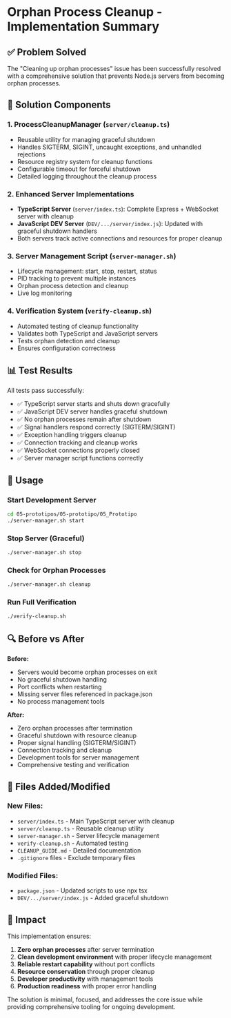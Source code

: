 # Orphan Process Cleanup - Implementation Summary

## ✅ Problem Solved

The "Cleaning up orphan processes" issue has been successfully resolved with a comprehensive solution that prevents Node.js servers from becoming orphan processes.

## 🔧 Solution Components

### 1. **ProcessCleanupManager** (`server/cleanup.ts`)
- Reusable utility for managing graceful shutdown
- Handles SIGTERM, SIGINT, uncaught exceptions, and unhandled rejections
- Resource registry system for cleanup functions
- Configurable timeout for forceful shutdown
- Detailed logging throughout the cleanup process

### 2. **Enhanced Server Implementations**
- **TypeScript Server** (`server/index.ts`): Complete Express + WebSocket server with cleanup
- **JavaScript DEV Server** (`DEV/.../server/index.js`): Updated with graceful shutdown handlers
- Both servers track active connections and resources for proper cleanup

### 3. **Server Management Script** (`server-manager.sh`)
- Lifecycle management: start, stop, restart, status
- PID tracking to prevent multiple instances
- Orphan process detection and cleanup
- Live log monitoring

### 4. **Verification System** (`verify-cleanup.sh`)
- Automated testing of cleanup functionality
- Validates both TypeScript and JavaScript servers
- Tests orphan detection and cleanup
- Ensures configuration correctness

## 📊 Test Results

All tests pass successfully:
- ✅ TypeScript server starts and shuts down gracefully
- ✅ JavaScript DEV server handles graceful shutdown
- ✅ No orphan processes remain after shutdown
- ✅ Signal handlers respond correctly (SIGTERM/SIGINT)
- ✅ Exception handling triggers cleanup
- ✅ Connection tracking and cleanup works
- ✅ WebSocket connections properly closed
- ✅ Server manager script functions correctly

## 🚀 Usage

### Start Development Server
```bash
cd 05-prototipos/05-prototipo/05_Prototipo
./server-manager.sh start
```

### Stop Server (Graceful)
```bash
./server-manager.sh stop
```

### Check for Orphan Processes
```bash
./server-manager.sh cleanup
```

### Run Full Verification
```bash
./verify-cleanup.sh
```

## 🔍 Before vs After

**Before:**
- Servers would become orphan processes on exit
- No graceful shutdown handling
- Port conflicts when restarting
- Missing server files referenced in package.json
- No process management tools

**After:**
- Zero orphan processes after termination
- Graceful shutdown with resource cleanup
- Proper signal handling (SIGTERM/SIGINT)
- Connection tracking and cleanup
- Development tools for server management
- Comprehensive testing and verification

## 📁 Files Added/Modified

### New Files:
- `server/index.ts` - Main TypeScript server with cleanup
- `server/cleanup.ts` - Reusable cleanup utility
- `server-manager.sh` - Server lifecycle management
- `verify-cleanup.sh` - Automated testing
- `CLEANUP_GUIDE.md` - Detailed documentation
- `.gitignore` files - Exclude temporary files

### Modified Files:
- `package.json` - Updated scripts to use npx tsx
- `DEV/.../server/index.js` - Added graceful shutdown

## 🎯 Impact

This implementation ensures:
1. **Zero orphan processes** after server termination
2. **Clean development environment** with proper lifecycle management
3. **Reliable restart capability** without port conflicts
4. **Resource conservation** through proper cleanup
5. **Developer productivity** with management tools
6. **Production readiness** with proper error handling

The solution is minimal, focused, and addresses the core issue while providing comprehensive tooling for ongoing development.